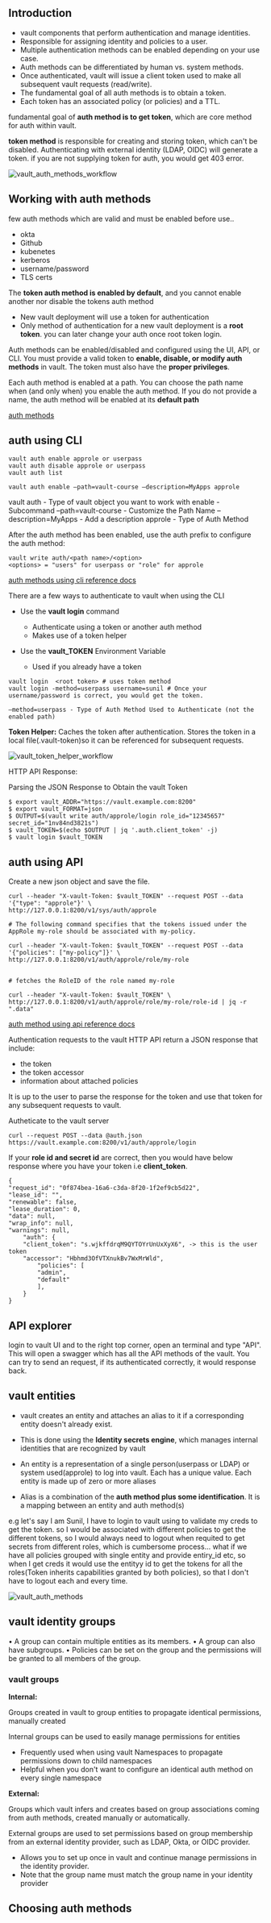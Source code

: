 
## Introduction

- vault components that perform authentication and manage identities.
- Responsible for assigning identity and policies to a user.
- Multiple authentication methods can be enabled depending on your use case.
- Auth methods can be differentiated by human vs. system methods.
- Once authenticated, vault will issue a client token used to make all subsequent vault
requests (read/write).
- The fundamental goal of all auth methods is to obtain a token.
- Each token has an associated policy (or policies) and a TTL.

fundamental goal of **auth method is to get token**, which are core method for auth within vault.

**token method** is responsible for creating and storing token, which can't be disabled.
Authenticating with external identity (LDAP, OIDC) will generate a token. if you are not supplying token for auth, you would get 403 error. 

![vault_auth_methods_workflow](../images/vault_auth_methods_workflow.png)

## Working with auth methods

few auth methods which are valid and must be enabled before use..

- okta
- Github
- kubenetes
- kerberos
- username/password
- TLS certs

The **token auth method is enabled by default**, and you cannot enable another nor
disable the tokens auth method
- New vault deployment will use a token for authentication
- Only method of authentication for a new vault deployment is a **root token**. you can later change your auth once root token login. 

Auth methods can be enabled/disabled and configured using the UI, API, or CLI. You must provide a valid token to **enable, disable, or modify auth methods** in vault. The token must also have the **proper privileges**.

Each auth method is enabled at a path. You can choose the path name when (and only when) you enable the
auth method. If you do not provide a name, the auth method will be enabled at its **default path**

[auth methods](https://developer.hashicorp.com/vault/docs/concepts/auth#auth-methods)

## auth using CLI

```
vault auth enable approle or userpass
vault auth disable approle or userpass
vault auth list

vault auth enable –path=vault-course –description=MyApps approle
```
vault auth -  Type of vault object you want to work with 
enable  - Subcommand 
–path=vault-course - Customize the Path Name 
–description=MyApps - Add a description
approle - Type of Auth Method
 
After the auth method has been enabled, use the auth prefix to configure the auth method:

```
vault write auth/<path name>/<option> 
<options> = "users" for userpass or "role" for approle
```

[auth methods using cli reference docs](https://developer.hashicorp.com/vault/docs/auth/approle#authentication)


There are a few ways to authenticate to vault when using the CLI
- Use the **vault login** command
   - Authenticate using a token or another auth method
   - Makes use of a token helper
  
- Use the **vault_TOKEN** Environment Variable
   - Used if you already have a token

```
vault login  <root token> # uses token method
vault login -method=userpass username=sunil # Once your username/password is correct, you would get the token. 

–method=userpass - Type of Auth Method Used to Authenticate (not the enabled path)
```

**Token Helper:** Caches the token after authentication. Stores the token in a local file(.vault-token)so it can be
referenced for subsequent requests.

![vault_token_helper_workflow](../images/vault_token_helper_workflow.png)

HTTP API Response: 

Parsing the JSON Response to Obtain the vault Token

```
$ export vault_ADDR="https://vault.example.com:8200"
$ export vault_FORMAT=json
$ OUTPUT=$(vault write auth/approle/login role_id="12345657" secret_id="1nv84nd3821s")
$ vault_TOKEN=$(echo $OUTPUT | jq '.auth.client_token' -j)
$ vault login $vault_TOKEN
```

## auth using API

Create a new json object and save the file.

```
curl --header "X-vault-Token: $vault_TOKEN" --request POST --data '{"type": "approle"}' \
http://127.0.0.1:8200/v1/sys/auth/approle

# The following command specifies that the tokens issued under the AppRole my-role should be associated with my-policy.

curl --header "X-vault-Token: $vault_TOKEN" --request POST --data '{"policies": ["my-policy"]}' \
http://127.0.0.1:8200/v1/auth/approle/role/my-role


# fetches the RoleID of the role named my-role

curl --header "X-vault-Token: $vault_TOKEN" \
http://127.0.0.1:8200/v1/auth/approle/role/my-role/role-id | jq -r ".data"

```

[auth method using api reference docs](https://developer.hashicorp.com/vault/docs/auth/approle#via-the-api-1)


Authentication requests to the vault HTTP API return a JSON response that include:
- the token
- the token accessor
- information about attached policies

It is up to the user to parse the response for the token and use that token for any subsequent requests 
to vault.

Autheticate to the vault server

```
curl --request POST --data @auth.json https://vault.example.com:8200/v1/auth/approle/login
```

If your **role id and secret id** are correct, then you would have below response where you have your token i.e 
**client_token**. 

```
{
"request_id": "0f874bea-16a6-c3da-8f20-1f2ef9cb5d22",
"lease_id": "",
"renewable": false,
"lease_duration": 0,
"data": null,
"wrap_info": null,
"warnings": null,
    "auth": {
    "client_token": "s.wjkffdrqM9QYTOYrUnUxXyX6", -> this is the user token
    "accessor": "Hbhmd3OfVTXnukBv7WxMrWld",
        "policies": [
        "admin",
        "default"
        ],
    }
}
```

## API explorer

login to vault UI and to the right top corner, open an terminal and type "API". This will open a swagger which has all the API methods of the vault. You can try to send an request, if its authenticated correctly, it would response back.

## vault entities

- vault creates an entity and attaches an alias to it if a corresponding entity doesn't already exist.

- This is done using the **Identity secrets engine**, which manages internal identities that are recognized by vault

- An entity is a representation of a single person(userpass or LDAP) or system used(approle) to log into vault. Each has a unique value. Each entity is made up of zero or more aliases

- Alias is a combination of the **auth method plus some identification**. It is a mapping between an entity and auth method(s)

e.g let's say I am Sunil, I have to login to vault using to validate my creds to get the token.
so I would be associated with different policies to get the different tokens, so I would always need to logout when requited to get secrets from different roles, which is cumbersome process... what if we have all policies grouped with single entity and provide entiry_id etc, so when I get creds it would use the entityy id to get the tokens for all the roles(Token inherits capabilities granted by both policies), so that I don't have to logout each and every time.

![vault_auth_methods](../images/vault_auth_methods.png)

## vault identity groups

• A group can contain multiple entities as its members.
• A group can also have subgroups.
• Policies can be set on the group and the permissions will be granted
to all members of the group.

### vault groups

**Internal:**

Groups created in vault to group entities to propagate identical permissions, manually created

Internal groups can be used to easily manage permissions for entities

- Frequently used when using vault Namespaces to propagate permissions down to child namespaces
- Helpful when you don't want to configure an identical auth method on
every single namespace

**External:**

Groups which vault infers and creates based on group associations coming from auth methods, created manually or automatically.

External groups are used to set permissions based on group membership from an external identity provider, such as LDAP, Okta, or OIDC provider.
- Allows you to set up once in vault and continue manage permissions in the identity provider.
- Note that the group name must match the group name in your identity provider

## Choosing auth methods




